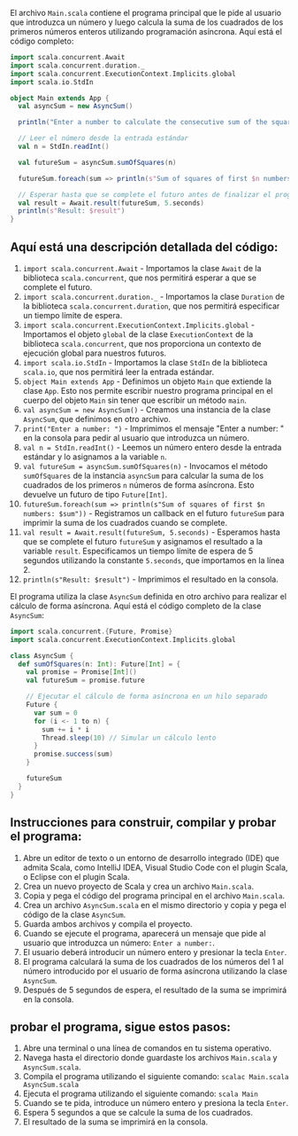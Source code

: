 El archivo `Main.scala` contiene el programa principal que le pide al usuario que introduzca un número y luego calcula la suma de los cuadrados de los primeros números enteros utilizando programación asíncrona. Aquí está el código completo:

```scala
import scala.concurrent.Await
import scala.concurrent.duration._
import scala.concurrent.ExecutionContext.Implicits.global
import scala.io.StdIn

object Main extends App {
  val asyncSum = new AsyncSum()

  println("Enter a number to calculate the consecutive sum of the squares:");

  // Leer el número desde la entrada estándar
  val n = StdIn.readInt()

  val futureSum = asyncSum.sumOfSquares(n)

  futureSum.foreach(sum => println(s"Sum of squares of first $n numbers: $sum"))

  // Esperar hasta que se complete el futuro antes de finalizar el programa
  val result = Await.result(futureSum, 5.seconds)
  println(s"Result: $result")
}
```



## Aquí está una descripción detallada del código: 
1. `import scala.concurrent.Await` - Importamos la clase `Await` de la biblioteca `scala.concurrent`, que nos permitirá esperar a que se complete el futuro. 
2. `import scala.concurrent.duration._` - Importamos la clase `Duration` de la biblioteca `scala.concurrent.duration`, que nos permitirá especificar un tiempo límite de espera. 
3. `import scala.concurrent.ExecutionContext.Implicits.global` - Importamos el objeto `global` de la clase `ExecutionContext` de la biblioteca `scala.concurrent`, que nos proporciona un contexto de ejecución global para nuestros futuros. 
4. `import scala.io.StdIn` - Importamos la clase `StdIn` de la biblioteca `scala.io`, que nos permitirá leer la entrada estándar. 
5. `object Main extends App` - Definimos un objeto `Main` que extiende la clase `App`. Esto nos permite escribir nuestro programa principal en el cuerpo del objeto `Main` sin tener que escribir un método `main`. 
6. `val asyncSum = new AsyncSum()` - Creamos una instancia de la clase `AsyncSum`, que definimos en otro archivo. 
7. `print("Enter a number: ")` - Imprimimos el mensaje "Enter a number: " en la consola para pedir al usuario que introduzca un número. 
8. `val n = StdIn.readInt()` - Leemos un número entero desde la entrada estándar y lo asignamos a la variable `n`. 
9. `val futureSum = asyncSum.sumOfSquares(n)` - Invocamos el método `sumOfSquares` de la instancia `asyncSum` para calcular la suma de los cuadrados de los primeros `n` números de forma asíncrona. Esto devuelve un futuro de tipo `Future[Int]`. 
10. `futureSum.foreach(sum => println(s"Sum of squares of first $n numbers: $sum"))` - Registramos un callback en el futuro `futureSum` para imprimir la suma de los cuadrados cuando se complete. 
11. `val result = Await.result(futureSum, 5.seconds)` - Esperamos hasta que se complete el futuro `futureSum` y asignamos el resultado a la variable `result`. Especificamos un tiempo límite de espera de 5 segundos utilizando la constante `5.seconds`, que importamos en la línea 2.
12. `println(s"Result: $result")` - Imprimimos el resultado en la consola.

El programa utiliza la clase `AsyncSum` definida en otro archivo para realizar el cálculo de forma asíncrona. Aquí está el código completo de la clase `AsyncSum`:

```scala
import scala.concurrent.{Future, Promise}
import scala.concurrent.ExecutionContext.Implicits.global

class AsyncSum {
  def sumOfSquares(n: Int): Future[Int] = {
    val promise = Promise[Int]()
    val futureSum = promise.future

    // Ejecutar el cálculo de forma asíncrona en un hilo separado
    Future {
      var sum = 0
      for (i <- 1 to n) {
        sum += i * i
        Thread.sleep(10) // Simular un cálculo lento
      }
      promise.success(sum)
    }

    futureSum
  }
}
```

## Instrucciones para construir, compilar y probar el programa:
1. Abre un editor de texto o un entorno de desarrollo integrado (IDE) que admita Scala, como IntelliJ IDEA, Visual Studio Code con el plugin Scala, o Eclipse con el plugin Scala. 
2. Crea un nuevo proyecto de Scala y crea un archivo `Main.scala`. 
3. Copia y pega el código del programa principal en el archivo `Main.scala`. 
4. Crea un archivo `AsyncSum.scala` en el mismo directorio y copia y pega el código de la clase `AsyncSum`.
5. Guarda ambos archivos y compila el proyecto.
6. Cuando se ejecute el programa, aparecerá un mensaje que pide al usuario que introduzca un número: `Enter a number:`. 
7. El usuario deberá introducir un número entero y presionar la tecla `Enter`. 
8. El programa calculará la suma de los cuadrados de los números del 1 al número introducido por el usuario de forma asíncrona utilizando la clase `AsyncSum`.
9. Después de 5 segundos de espera, el resultado de la suma se imprimirá en la consola.

##  probar el programa, sigue estos pasos:
1. Abre una terminal o una línea de comandos en tu sistema operativo. 
2. Navega hasta el directorio donde guardaste los archivos `Main.scala` y `AsyncSum.scala`. 
3. Compila el programa utilizando el siguiente comando: `scalac Main.scala AsyncSum.scala` 
4. Ejecuta el programa utilizando el siguiente comando: `scala Main` 
5. Cuando se te pida, introduce un número entero y presiona la tecla `Enter`.
6. Espera 5 segundos a que se calcule la suma de los cuadrados.
7. El resultado de la suma se imprimirá en la consola.